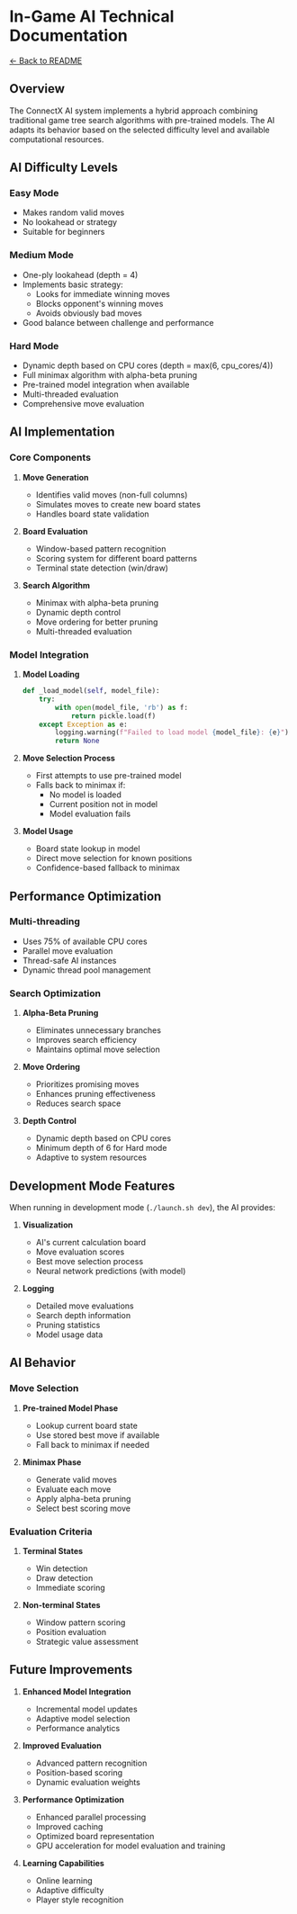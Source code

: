 # In-Game AI Technical Documentation

[← Back to README](Readme.md)

## Overview

The ConnectX AI system implements a hybrid approach combining traditional game tree search algorithms with pre-trained models. The AI adapts its behavior based on the selected difficulty level and available computational resources.

## AI Difficulty Levels

### Easy Mode
- Makes random valid moves
- No lookahead or strategy
- Suitable for beginners

### Medium Mode
- One-ply lookahead (depth = 4)
- Implements basic strategy:
  - Looks for immediate winning moves
  - Blocks opponent's winning moves
  - Avoids obviously bad moves
- Good balance between challenge and performance

### Hard Mode
- Dynamic depth based on CPU cores (depth = max(6, cpu_cores/4))
- Full minimax algorithm with alpha-beta pruning
- Pre-trained model integration when available
- Multi-threaded evaluation
- Comprehensive move evaluation

## AI Implementation

### Core Components

1. **Move Generation**
   - Identifies valid moves (non-full columns)
   - Simulates moves to create new board states
   - Handles board state validation

2. **Board Evaluation**
   - Window-based pattern recognition
   - Scoring system for different board patterns
   - Terminal state detection (win/draw)

3. **Search Algorithm**
   - Minimax with alpha-beta pruning
   - Dynamic depth control
   - Move ordering for better pruning
   - Multi-threaded evaluation

### Model Integration

1. **Model Loading**
   ```python
   def _load_model(self, model_file):
       try:
           with open(model_file, 'rb') as f:
               return pickle.load(f)
       except Exception as e:
           logging.warning(f"Failed to load model {model_file}: {e}")
           return None
   ```

2. **Move Selection Process**
   - First attempts to use pre-trained model
   - Falls back to minimax if:
     - No model is loaded
     - Current position not in model
     - Model evaluation fails

3. **Model Usage**
   - Board state lookup in model
   - Direct move selection for known positions
   - Confidence-based fallback to minimax

## Performance Optimization

### Multi-threading
- Uses 75% of available CPU cores
- Parallel move evaluation
- Thread-safe AI instances
- Dynamic thread pool management

### Search Optimization
1. **Alpha-Beta Pruning**
   - Eliminates unnecessary branches
   - Improves search efficiency
   - Maintains optimal move selection

2. **Move Ordering**
   - Prioritizes promising moves
   - Enhances pruning effectiveness
   - Reduces search space

3. **Depth Control**
   - Dynamic depth based on CPU cores
   - Minimum depth of 6 for Hard mode
   - Adaptive to system resources

## Development Mode Features

When running in development mode (`./launch.sh dev`), the AI provides:

1. **Visualization**
   - AI's current calculation board
   - Move evaluation scores
   - Best move selection process
   - Neural network predictions (with model)

2. **Logging**
   - Detailed move evaluations
   - Search depth information
   - Pruning statistics
   - Model usage data

## AI Behavior

### Move Selection
1. **Pre-trained Model Phase**
   - Lookup current board state
   - Use stored best move if available
   - Fall back to minimax if needed

2. **Minimax Phase**
   - Generate valid moves
   - Evaluate each move
   - Apply alpha-beta pruning
   - Select best scoring move

### Evaluation Criteria
1. **Terminal States**
   - Win detection
   - Draw detection
   - Immediate scoring

2. **Non-terminal States**
   - Window pattern scoring
   - Position evaluation
   - Strategic value assessment

## Future Improvements

1. **Enhanced Model Integration**
   - Incremental model updates
   - Adaptive model selection
   - Performance analytics

2. **Improved Evaluation**
   - Advanced pattern recognition
   - Position-based scoring
   - Dynamic evaluation weights

3. **Performance Optimization**
   - Enhanced parallel processing
   - Improved caching
   - Optimized board representation
   - GPU acceleration for model evaluation and training

4. **Learning Capabilities**
   - Online learning
   - Adaptive difficulty
   - Player style recognition
